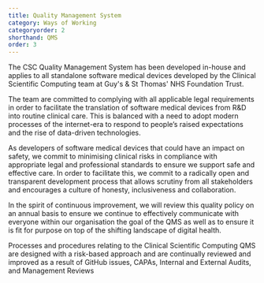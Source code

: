 ```yaml
---
title: Quality Management System
category: Ways of Working
categoryorder: 2
shorthand: QMS
order: 3
---
```


The CSC Quality Management System has been developed in-house and applies to all standalone software medical devices developed by the Clinical Scientific Computing team at Guy's & St Thomas' NHS Foundation Trust.

The team are committed to complying with all applicable legal requirements in order to facilitate the translation of software medical devices from R&D into routine clinical care. This is balanced with a need to adopt modern processes of the internet-era to respond to people’s raised expectations and the rise of data-driven technologies.

As developers of software medical devices that could have an impact on safety, we commit to minimising clinical risks in compliance with appropriate legal and professional standards to ensure we support safe and effective care. In order to facilitate this, we commit to a radically open and transparent development process that allows scrutiny from all stakeholders and encourages a culture of honesty, inclusiveness and collaboration.

In the spirit of continuous improvement, we will review this quality policy on an annual basis to ensure we continue to effectively communicate with everyone within our organisation the goal of the QMS as well as to ensure it is fit for purpose on top of the shifting landscape of digital health.

Processes and procedures relating to the Clinical Scientific Computing QMS are designed with a risk-based approach and are continually reviewed and improved as a result of GitHub issues, CAPAs, Internal and External Audits, and Management Reviews